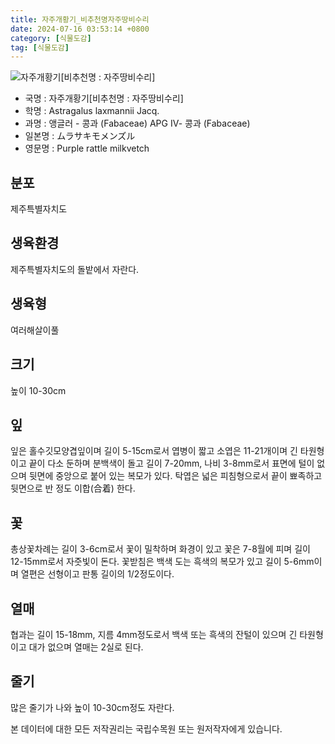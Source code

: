 ```yaml
---
title: 자주개황기_비추천명자주땅비수리
date: 2024-07-16 03:53:14 +0800
category: [식물도감]
tag: [식물도감]
---
```




![자주개황기[비추천명 : 자주땅비수리]](/fileUpload/plants/basic/Leguminosae/Astragalus/12237/2_th2.jpg)
- 국명 : 자주개황기[비추천명 : 자주땅비수리]
- 학명 : Astragalus laxmannii Jacq.
- 과명 : 앵글러 - 콩과 (Fabaceae) APG Ⅳ- 콩과 (Fabaceae)
- 일본명 : ムラサキモメンズル
- 영문명 : Purple rattle milkvetch


## 분포
제주특별자치도
## 생육환경
제주특별자치도의 돌밭에서 자란다.
## 생육형
여러해살이풀
## 크기
높이 10-30cm
## 잎
잎은 홀수깃모양겹잎이며 길이 5-15cm로서 엽병이 짧고 소엽은 11-21개이며 긴 타원형이고 끝이 다소 둔하며 분백색이 돌고 길이 7-20mm, 나비 3-8mm로서 표면에 털이 없으며 뒷면에 중앙으로 붙어 있는 복모가 있다. 탁엽은 넓은 피침형으로서 끝이 뾰족하고 뒷면으로 반 정도 이합(合着) 한다.
## 꽃
총상꽃차례는 길이 3-6cm로서 꽃이 밀착하며 화경이 있고 꽃은 7-8월에 피며 길이 12-15mm로서 자줏빛이 돈다. 꽃받침은 백색 도는 흑색의 복모가 있고 길이 5-6mm이며 열편은 선형이고 판통 길이의 1/2정도이다.
## 열매
협과는 길이 15-18mm, 지름 4mm정도로서 백색 또는 흑색의 잔털이 있으며 긴 타원형이고 대가 없으며 열매는 2실로 된다.
## 줄기
많은 줄기가 나와 높이 10-30cm정도 자란다.






본 데이터에 대한 모든 저작권리는 국립수목원 또는 원저작자에게 있습니다.
